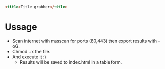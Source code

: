 ```html
<title>Title grabber</title>
```

# Ussage
- Scan internet with masscan for ports (80,443) then export results with -oG.
- Chmod +x the file.
- And execute it :)
	* Results will be saved to index.html in a table form.
